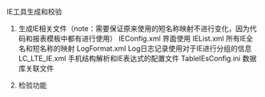 IE工具生成和校验

1. 生成IE相关文件（note：需要保证原来使用的短名称映射不进行变化，因为代码和报表模板中都有进行使用）
  IEConfig.xml    界面使用
  IEList.xml      所有IE全名和短名称的映射
  LogFormat.xml   Log日志记录使用对于IE进行分组的信息
  LC_LTE_IE.xml   手机结构解析和IE表达式的配置文件
  TableIEsConfig.ini  数据库关联文件

2. 检验功能
  
